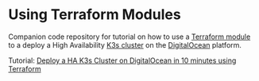 # Using Terraform Modules
Companion code repository for tutorial on how to use a [Terraform module](https://www.terraform.io/docs/language/modules/develop/index.html) to a deploy a High Availability [K3s cluster](https://k3s.io/) on the [DigitalOcean](https://www.digitalocean.com/) platform.

Tutorial: [Deploy a HA K3s Cluster on DigitalOcean in 10 minutes using Terraform](https://colinwilson.uk/2021/04/04/deploy-a-ha-k3s-cluster-on-digitalocean-in-10-minutes-using-terraform/)